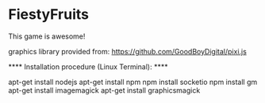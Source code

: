 FiestyFruits
============

This game is awesome!

graphics library provided from:
https://github.com/GoodBoyDigital/pixi.js


**** Installation procedure (Linux Terminal): ****

apt-get install nodejs
apt-get install npm
npm install socketio
npm install gm
apt-get install imagemagick
apt-get install graphicsmagick
